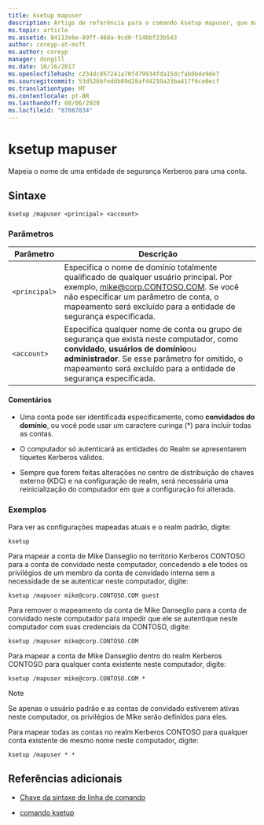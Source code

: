 ```yaml
---
title: ksetup mapuser
description: Artigo de referência para o comando ksetup mapuser, que mapeia o nome de uma entidade de segurança Kerberos para uma conta.
ms.topic: article
ms.assetid: 84113e6e-89ff-488a-9cd0-f14bbf23b543
author: coreyp-at-msft
ms.author: coreyp
manager: dongill
ms.date: 10/16/2017
ms.openlocfilehash: c234dc857241a70f479934fda15dcfab0b4e9de7
ms.sourcegitcommit: 53d526bfeddb89d28af44210a23ba417f6ce0ecf
ms.translationtype: MT
ms.contentlocale: pt-BR
ms.lasthandoff: 08/06/2020
ms.locfileid: "87887834"
---
```

# <a name="ksetup-mapuser"></a>ksetup mapuser

Mapeia o nome de uma entidade de segurança Kerberos para uma conta.

## <a name="syntax"></a>Sintaxe

```
ksetup /mapuser <principal> <account>
```

### <a name="parameters"></a>Parâmetros

| Parâmetro | Descrição |
| --------- | ----------- |
| `<principal>` | Especifica o nome de domínio totalmente qualificado de qualquer usuário principal. Por exemplo, mike@corp.CONTOSO.COM. Se você não especificar um parâmetro de conta, o mapeamento será excluído para a entidade de segurança especificada. |
| `<account>` | Especifica qualquer nome de conta ou grupo de segurança que exista neste computador, como **convidado**, **usuários de domínio**ou **administrador**. Se esse parâmetro for omitido, o mapeamento será excluído para a entidade de segurança especificada. |

#### <a name="remarks"></a>Comentários

- Uma conta pode ser identificada especificamente, como **convidados do domínio**, ou você pode usar um caractere curinga (*) para incluir todas as contas.

- O computador só autenticará as entidades do Realm se apresentarem tíquetes Kerberos válidos.

- Sempre que forem feitas alterações no centro de distribuição de chaves externo (KDC) e na configuração de realm, será necessária uma reinicialização do computador em que a configuração foi alterada.

### <a name="examples"></a>Exemplos

Para ver as configurações mapeadas atuais e o realm padrão, digite:

```
ksetup
```

Para mapear a conta de Mike Danseglio no território Kerberos CONTOSO para a conta de convidado neste computador, concedendo a ele todos os privilégios de um membro da conta de convidado interna sem a necessidade de se autenticar neste computador, digite:

```
ksetup /mapuser mike@corp.CONTOSO.COM guest
```

Para remover o mapeamento da conta de Mike Danseglio para a conta de convidado neste computador para impedir que ele se autentique neste computador com suas credenciais da CONTOSO, digite:

```
ksetup /mapuser mike@corp.CONTOSO.COM
```

Para mapear a conta de Mike Danseglio dentro do realm Kerberos CONTOSO para qualquer conta existente neste computador, digite:

```
ksetup /mapuser mike@corp.CONTOSO.COM *
```

> [!NOTE]
> Se apenas o usuário padrão e as contas de convidado estiverem ativas neste computador, os privilégios de Mike serão definidos para eles.

Para mapear todas as contas no realm Kerberos CONTOSO para qualquer conta existente de mesmo nome neste computador, digite:

```
ksetup /mapuser * *
```

## <a name="additional-references"></a>Referências adicionais

- [Chave da sintaxe de linha de comando](command-line-syntax-key.md)

- [comando ksetup](ksetup.md)
